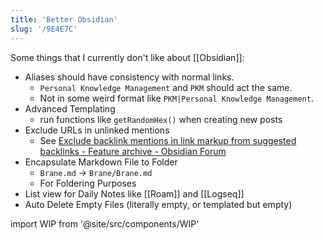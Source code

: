 ```yaml
---
title: 'Better Obsidian'
slug: '/9E4E7C'
---
```


Some things that I currently don't like about [[Obsidian]]:

- Aliases should have consistency with normal links.
  - `Personal Knowledge Management` and `PKM` should act the same.
  - Not in some weird format like `PKM|Personal Knowledge Management`.
- Advanced Templating
  - run functions like `getRandomHex()` when creating new posts
- Exclude URLs in unlinked mentions
  - See [Exclude backlink mentions in link markup from suggested backlinks - Feature archive - Obsidian Forum](https://forum.obsidian.md/t/exclude-backlink-mentions-in-link-markup-from-suggested-backlinks/7092)
- Encapsulate Markdown File to Folder
  - `Brane.md` → `Brane/Brane.md`
  - For Foldering Purposes
- List view for Daily Notes like [[Roam]] and [[Logseq]]
- Auto Delete Empty Files (literally empty, or templated but empty)

import WIP from '@site/src/components/WIP'

<WIP />
